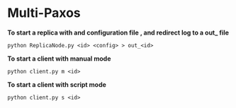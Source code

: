 # Multi-Paxos #

**To start a replica with <id> and configuration file <config>, and redirect log to a out_<id> file**

`python ReplicaNode.py <id> <config> > out_<id>`

**To start a client <id> with manual mode**

`python client.py m <id>`

**To start a client <id> with script mode**

`python client.py s <id>`


